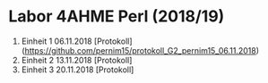 # Labor 4AHME Perl (2018/19)

1) Einheit 1 06.11.2018 [Protokoll] (https://github.com/pernim15/protokoll_G2_pernim15_06.11.2018)
2) Einheit 2 13.11.2018 [Protokoll]
3) Einheit 3 20.11.2018 [Protokoll]
